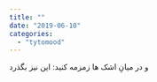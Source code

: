 ```yaml
---
title: ""
date: "2019-06-10"
categories: 
  - "tytomood"
---
```


و در میانِ اشک ها زمزمه کنید: این نیز بگذرد
